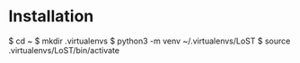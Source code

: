 Installation
============

$ cd ~
$ mkdir .virtualenvs
$ python3 -m venv ~/.virtualenvs/LoST
$ source .virtualenvs/LoST/bin/activate
